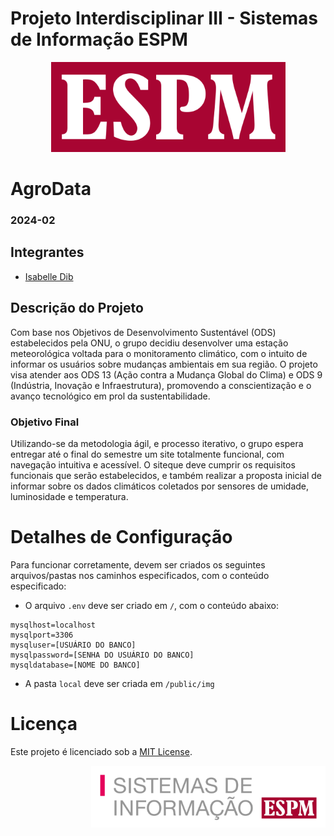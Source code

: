 # Projeto Interdisciplinar III - Sistemas de Informação ESPM

<p align="center">
    <a href="https://www.espm.br/cursos-de-graduacao/sistemas-de-informacao/"><img src="https://raw.githubusercontent.com/tech-espm/misc-template/main/logo.png" alt="Sistemas de Informação ESPM" style="width: 375px;"/></a>
</p>

# AgroData

### 2024-02

## Integrantes
- [Isabelle Dib](https://github.com/isa-dib/)

## Descrição do Projeto

Com base nos Objetivos de Desenvolvimento Sustentável (ODS) estabelecidos pela ONU, o grupo decidiu desenvolver uma estação meteorológica voltada para o monitoramento climático, com o intuito de informar os usuários sobre mudanças ambientais em sua região. O projeto visa atender aos ODS 13 (Ação contra a Mudança Global do Clima) e ODS 9 (Indústria, Inovação e Infraestrutura), promovendo a conscientização e o avanço tecnológico em prol da sustentabilidade.

### Objetivo Final

Utilizando-se da metodologia ágil, e processo iterativo, o grupo espera entregar até
o final do semestre um site totalmente funcional, com navegação intuitiva e acessível.
O siteque deve cumprir os requisitos funcionais que serão estabelecidos, e também realizar a proposta
inicial de informar sobre os dados climáticos coletados por sensores de umidade, luminosidade e temperatura.


# Detalhes de Configuração

Para funcionar corretamente, devem ser criados os seguintes arquivos/pastas nos caminhos especificados, com o conteúdo especificado:

- O arquivo `.env` deve ser criado em `/`, com o conteúdo abaixo:
```
mysqlhost=localhost
mysqlport=3306
mysqluser=[USUÁRIO DO BANCO]
mysqlpassword=[SENHA DO USUÁRIO DO BANCO]
mysqldatabase=[NOME DO BANCO]
```

- A pasta `local` deve ser criada em `/public/img`

# Licença

Este projeto é licenciado sob a [MIT License](https://github.com/tech-espm/inter-3sem-2024-agro_data/blob/main/LICENSE).

<p align="right">
    <a href="https://www.espm.br/cursos-de-graduacao/sistemas-de-informacao/"><img src="https://raw.githubusercontent.com/tech-espm/misc-template/main/logo-si-512.png" alt="Sistemas de Informação ESPM" style="width: 375px;"/></a>
</p>

